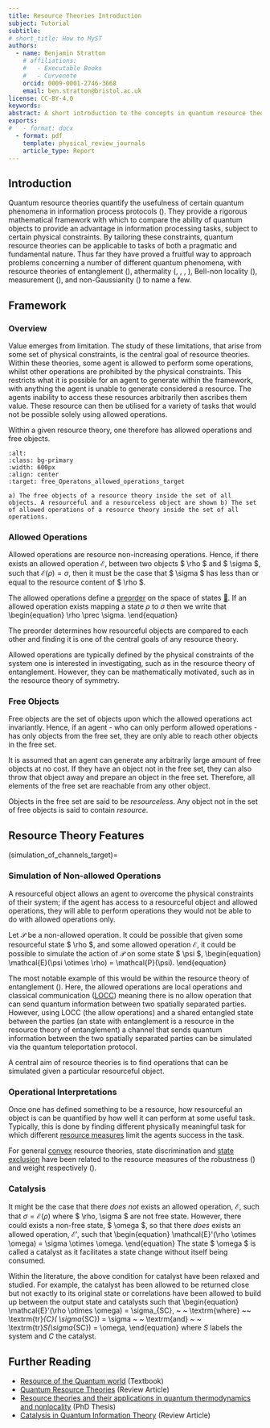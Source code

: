 ```yaml
---
title: Resource Theories Introduction
subject: Tutorial
subtitle: 
# short_title: How to MyST
authors:
  - name: Benjamin Stratton
    # affiliations:
    #   - Executable Books
    #   - Curvenote
    orcid: 0009-0001-2746-3668
    email: ben.stratton@bristol.ac.uk
license: CC-BY-4.0
keywords:  
abstract: A short introduction to the concepts in quantum resource theories.
exports:
#   - format: docx
  - format: pdf
    template: physical_review_journals
    article_type: Report
---
```


## Introduction 

Quantum resource theories quantify the usefulness of certain quantum phenomena in information process protocols ([](10.1103/RevModPhys.91.025001)). They provide a rigorous mathematical framework with which to compare the ability of quantum objects to provide an advantage in information processing tasks, subject to certain physical constraints. By tailoring these constraints, quantum resource theories can be applicable to tasks of both a pragmatic and fundamental nature. Thus far they have proved a fruitful way to approach problems concerning a number of different quantum phenomena, with resource theories of entanglement ([](10.1103/RevModPhys.81.865)), athermality ([](10.1088/1751-8113/49/14/143001), [](10.1038/ncomms3059), [](10.1016/j.physrep.2015.04.003), [](10.1088/1361-6633/ab46e5)), Bell-non locality ([](10.1103/RevModPhys.86.419)), measurement ([](10.1103/physrevlett.122.140403)),  and non-Gaussianity ([](10.1103/RevModPhys.84.621)) to name a few. 

## Framework

### Overview

Value emerges from limitation. The study of these limitations, that arise from some set of physical constraints, is the central goal of resource theories. Within these theories, some agent is allowed to perform some operations, whilst other operations are prohibited by the physical constraints. This restricts what it is possible for an agent to generate within the framework, with anything the agent is unable to generate considered a resource. The agents inability to access these resources arbitrarily then ascribes them value. These resource can then be utilised for a variety of tasks that would not be possible solely using allowed operations.  

Within a given resource theory, one therefore has allowed operations and free objects.

```{figure} resourceTheories_introduction_1.png
:alt: 
:class: bg-primary
:width: 600px
:align: center
:target: free_Operatons_allowed_operations_target

a) The free objects of a resource theory inside the set of all objects. A resourceful and a resourceless object are shown b) The set of allowed operations of a resource theory inside the set of all operations.  
```

### Allowed Operations

Allowed operations are resource non-increasing operations. Hence, if there exists an allowed operation $\mathcal{E}$, between two objects $ \rho $ and $ \sigma $, such that $\mathcal{E}(\rho)=\sigma$, then it must be the case that $ \sigma $ has less than or equal to the resource content of $ \rho $. 

The allowed operations define a [preorder](#pre_order_conditions_target) on the space of states [💭](#myDefinitionofPreOrder). If an allowed operation exists mapping a state $\rho$ to $\sigma$ then we write that 
\begin{equation}
    \rho \prec \sigma.
\end{equation}

The preorder determines how resourceful objects are compared to each other and finding it is one of the central goals of any resource theory. 

Allowed operations are typically defined by the physical constraints of the system one is interested in investigating, such as in the resource theory of entanglement. However, they can be mathematically motivated, such as in the resource theory of symmetry.

### Free Objects

Free objects are the set of objects upon which the allowed operations act invariantly. Hence, if an agent - who can only perform allowed operations - has only objects from the free set, they are only able to reach other objects in the free set. 

It is assumed that an agent can generate any arbitrarily large amount of free objects at no cost. If they have an object not in the free set, they can also throw that object away and prepare an object in the free set. Therefore, all elements of the free set are reachable from any other object.  

Objects in the free set are said to be *resourceless*. Any object not in the set of free objects is said to contain *resource*.

## Resource Theory Features
(simulation_of_channels_target)=
### Simulation of Non-allowed Operations 

A resourceful object allows an agent to overcome the physical constraints of their system; if the agent has access to a resourceful object and allowed operations, they will able to perform operations they would not be able to do with allowed operations only. 

Let $\mathcal{P}$ be a non-allowed operation. It could be possible that given some resourceful state $ \rho $, and some allowed operation $\mathcal{E}$, it could be possible to simulate the action of $\mathcal{P}$ on some state $ \psi $, 
\begin{equation}
\mathcal{E}(\psi \otimes \rho) = \mathcal{P}(\psi).
\end{equation}

The most notable example of this would be within the resource theory of entanglement ([](https://link.aps.org/doi/10.1103/RevModPhys.81.865)). Here, the allowed operations are local operations and classical communication ([LOCC](https://en.wikipedia.org/wiki/LOCC)) meaning there is no allow operation that can send quantum information between two spatially separated parties. However, using LOCC (the allow operations) and a shared entangled state between the parties (an state with entanglement is a resource in the resource theory of entanglement) a channel that sends quantum information between the two spatially separated parties can be simulated via the quantum teleportation protocol. 

A central aim of resource theories is to find operations that can be simulated given a particular resourceful object. 

### Operational Interpretations

Once one has defined something to be a resource, how resourceful an object is can be quantified by how well it can perform at some useful task. Typically, this is done by finding different physically meaningful task for which different [resource measures](#quantifying_resource_page_target) limit the agents success in the task. 

For general [convex](#convex_sets_target) resource theories, state discrimination and [state exclusion](#state_exclusion_page_target) have been related to the resource measures of the robustness ([](https://link.aps.org/doi/10.1103/PhysRevX.9.031053)) and weight respectively ([](https://link.aps.org/doi/10.1103/PhysRevLett.125.110402)). 

### Catalysis 

It might be the case that there *does not* exists an allowed operation, $\mathcal{E}$, such that $\sigma = \mathcal{E}(\rho)$ where $ \rho, \sigma $ are not free state. However, there could exists a non-free state, $ \omega $, so that there *does* exists an allowed operation, $\mathcal{E}'$, such that 
\begin{equation}
\mathcal{E}'(\rho \otimes \omega) = \sigma \otimes \omega. 
\end{equation}
The state $ \omega $ is called a catalyst as it facilitates a state change without itself being consumed. 

Within the literature, the above condition for catalyst have been relaxed and studied. For example, the catalyst has been allowed to be returned close but not exactly to its original state or correlations have been allowed to build up between the output state and catalysts such that
\begin{equation}
\mathcal{E}'(\rho \otimes \omega) = \sigma_{SC}, ~ ~ \textrm{where} ~~ \textrm{tr}_{C}( \sigma_{SC}) = \sigma ~ ~ \textrm{and} ~ ~ \textrm{tr}_S(\sigma_{SC}) = \omega,
\end{equation}
where $S$ labels the system and $C$ the catalyst. 

## Further Reading

- [Resource of the Quantum world](https://doi.org/10.48550/arXiv.2402.05474) (Textbook)
- [Quantum Resource Theories](10.1103/RevModPhys.91.025001) (Review Article)
- [Resource theories and their applications in quantum thermodynamics and nonlocality](https://research-information.bris.ac.uk/en/studentTheses/resource-theories-and-their-applications-in-quantum-thermodynamic) (PhD Thesis)
- [Catalysis in Quantum Information Theory](
https://doi.org/10.48550/arXiv.2306.00798
) (Review Article)